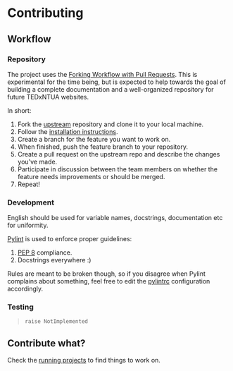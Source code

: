 # Contributing

## Workflow

### Repository

The project uses the [Forking Workflow with Pull Requests](https://www.atlassian.com/git/tutorials/making-a-pull-request). This is experimental for the time being, but is expected to help towards the goal of building a complete documentation and a well-organized repository for future TEDxNTUA websites.

In short:

1. Fork the [upstream](https://github.com/TEDxNTUA/tedxntua2019) repository and clone it to your local machine.
1. Follow the [installation instructions](installation.md).
1. Create a branch for the feature you want to work on.
1. When finished, push the feature branch to your repository.
1. Create a pull request on the upstream repo and describe the changes you've made.
1. Participate in discussion between the team members on whether the feature needs improvements or should be merged.
1. Repeat!

### Development

English should be used for variable names, docstrings, documentation etc for uniformity.

[Pylint](https://www.pylint.org/) is used to enforce proper guidelines:

1. [PEP 8](https://www.python.org/dev/peps/pep-0008/) compliance.
1. Docstrings everywhere :)

Rules are meant to be broken though, so if you disagree when Pylint complains about something, feel free to edit the [pylintrc](../pylintrc) configuration accordingly.

### Testing

> `raise NotImplemented`


## Contribute what?

Check the [running projects](https://github.com/TEDxNTUA/tedxntua2019/projects) to find things to work on.
